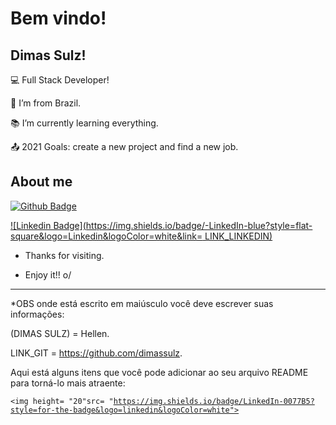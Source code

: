 # Bem vindo!

 

## Dimas Sulz!

 

:computer: Full Stack Developer!

:house_with_garden: I’m from Brazil.

:books: I’m currently learning everything.

:outbox_tray: 2021 Goals: create a new project and find a new job.

 

## About me

[![Github Badge](https://img.shields.io/badge/-Github-000?style=flat-square&logo=Github&logoColor=white&link=LINK_GIT)](LINK_GIT)

[![Linkedin Badge](https://img.shields.io/badge/-LinkedIn-blue?style=flat-square&logo=Linkedin&logoColor=white&link= LINK_LINKEDIN)]( LINK_LINKEDIN)



- Thanks for visiting.

- Enjoy it!! o/

----------------------------------------------------------------------------------

*OBS onde está escrito em maiúsculo você deve escrever suas informações:

(DIMAS SULZ) = Hellen.

LINK_GIT = https://github.com/dimassulz.



Aqui está alguns itens que você pode adicionar ao seu arquivo README para torná-lo mais atraente:

<code><img height= "20"src= "https://img.shields.io/badge/LinkedIn-0077B5?style=for-the-badge&logo=linkedin&logoColor=white"></code>
